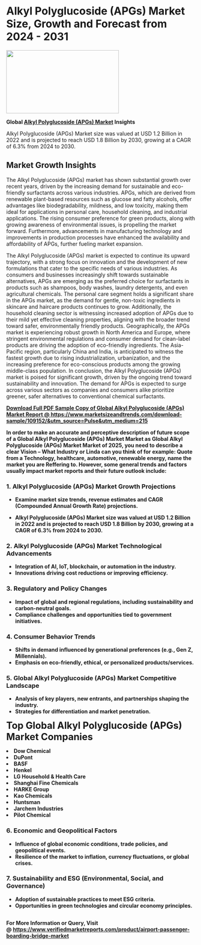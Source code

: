 <H1>Alkyl Polyglucoside (APGs) Market Size, Growth and Forecast from 2024 - 2031</H1><img class="aligncenter size-medium wp-image-584254" src="https://thirdeyenews.in/wp-content/uploads/2024/09/Global-Market-Research-300x168.jpeg" alt="" width="300" height="168" /><p><strong>Global&nbsp;<a href="https://www.marketsizeandtrends.com/download-sample/109152/&amp;utm_source=Pulse&amp;utm_medium=215">Alkyl Polyglucoside (APGs) Market</a> Insights</strong></p><p>Alkyl Polyglucoside (APGs) Market size was valued at USD 1.2 Billion in 2022 and is projected to reach USD 1.8 Billion by 2030, growing at a CAGR of 6.3% from 2024 to 2030.</p><p><h2>Market Growth Insights</h2> <p>The Alkyl Polyglucoside (APGs) market has shown substantial growth over recent years, driven by the increasing demand for sustainable and eco-friendly surfactants across various industries. APGs, which are derived from renewable plant-based resources such as glucose and fatty alcohols, offer advantages like biodegradability, mildness, and low toxicity, making them ideal for applications in personal care, household cleaning, and industrial applications. The rising consumer preference for green products, along with growing awareness of environmental issues, is propelling the market forward. Furthermore, advancements in manufacturing technology and improvements in production processes have enhanced the availability and affordability of APGs, further fueling market expansion.</p> <p><strong><a href="#"></a></strong></p> <p>The Alkyl Polyglucoside (APGs) market is expected to continue its upward trajectory, with a strong focus on innovation and the development of new formulations that cater to the specific needs of various industries. As consumers and businesses increasingly shift towards sustainable alternatives, APGs are emerging as the preferred choice for surfactants in products such as shampoos, body washes, laundry detergents, and even agricultural chemicals. The personal care segment holds a significant share in the APGs market, as the demand for gentle, non-toxic ingredients in skincare and haircare products continues to grow. Additionally, the household cleaning sector is witnessing increased adoption of APGs due to their mild yet effective cleaning properties, aligning with the broader trend toward safer, environmentally friendly products. Geographically, the APGs market is experiencing robust growth in North America and Europe, where stringent environmental regulations and consumer demand for clean-label products are driving the adoption of eco-friendly ingredients. The Asia-Pacific region, particularly China and India, is anticipated to witness the fastest growth due to rising industrialization, urbanization, and the increasing preference for eco-conscious products among the growing middle-class population. In conclusion, the Alkyl Polyglucoside (APGs) market is poised for significant growth, driven by the ongoing trend toward sustainability and innovation. The demand for APGs is expected to surge across various sectors as companies and consumers alike prioritize greener, safer alternatives to conventional chemical surfactants. <p><strong><a href="#"></p><p><span class=""><strong>Download Full PDF Sample Copy of Global Alkyl Polyglucoside (APGs) Market Report</strong> @ <a href="https://www.marketsizeandtrends.com/download-sample/109152/&amp;utm_source=Pulse&amp;utm_medium=215" target="_blank">https://www.marketsizeandtrends.com/download-sample/109152/&amp;utm_source=Pulse&amp;utm_medium=215</a></span></p><p>In order to make an accurate and perceptive description of future scope of a Global&nbsp;Alkyl Polyglucoside (APGs) Market Market as Global&nbsp;Alkyl Polyglucoside (APGs) Market Market of 2025, you need to describe a clear Vision &ndash; What Industry or Linda can you think of for example: Quote from a Technology, healthcare, automotive, renewable energy, name the market you are Reffering to. However, some general trends and factors usually impact market reports and their future outlook include:</p><h3>1.&nbsp;<strong>Alkyl Polyglucoside (APGs) Market Growth Projections</strong></h3><ul><li>Examine market size trends, revenue estimates and CAGR (Compounded Annual Growth Rate) projections.</li><li><p>Alkyl Polyglucoside (APGs) Market size was valued at USD 1.2 Billion in 2022 and is projected to reach USD 1.8 Billion by 2030, growing at a CAGR of 6.3% from 2024 to 2030.</p></li></ul><h3>2.&nbsp;<strong>Alkyl Polyglucoside (APGs) Market Technological Advancements</strong></h3><ul><li>Integration of AI, IoT, blockchain, or automation in the industry.</li><li>Innovations driving cost reductions or improving efficiency.</li></ul><h3>3.&nbsp;<strong>Regulatory and Policy Changes</strong></h3><ul><li>Impact of global and regional regulations, including sustainability and carbon-neutral goals.</li><li>Compliance challenges and opportunities tied to government initiatives.</li></ul><h3>4.&nbsp;<strong>Consumer Behavior Trends</strong></h3><ul><li>Shifts in demand influenced by generational preferences (e.g., Gen Z, Millennials).</li><li>Emphasis on eco-friendly, ethical, or personalized products/services.</li></ul><h3>5.&nbsp;<strong>Global Alkyl Polyglucoside (APGs) Market Competitive Landscape</strong></h3><ul><li>Analysis of key players, new entrants, and partnerships shaping the industry.</li><li>Strategies for differentiation and market penetration.</li></ul><p data-pm-slice="1 1 []"><span style="color: inherit; font-family: inherit; font-size: 25px;">Top Global Alkyl Polyglucoside (APGs) Market Companies</span></p><div class="" data-test-id=""><p><li>Dow Chemical</li><li> DuPont</li><li> BASF</li><li> Henkel</li><li> LG Household & Health Care</li><li> Shanghai Fine Chemicals</li><li> HARKE Group</li><li> Kao Chemicals</li><li> Huntsman</li><li> Jarchem Industries</li><li> Pilot Chemical</li></p></div><h3>6.&nbsp;<strong>Economic and Geopolitical Factors</strong></h3><ul><li>Influence of global economic conditions, trade policies, and geopolitical events.</li><li>Resilience of the market to inflation, currency fluctuations, or global crises.</li></ul><h3>7.&nbsp;<strong>Sustainability and ESG (Environmental, Social, and Governance)</strong></h3><ul><li>Adoption of sustainable practices to meet ESG criteria.</li><li>Opportunities in green technologies and circular economy principles.</li></ul><h2><strong style="font-size: 14px;">For More Information or Query, Visit @&nbsp;</strong><a style="background-color: #ffffff; font-size: 14px;" href="https://www.marketsizeandtrends.com/report/alkyl-polyglucoside-apgs-market/" target="_blank">https://www.verifiedmarketreports.com/product/airport-passenger-boarding-bridge-market</a></h2>
